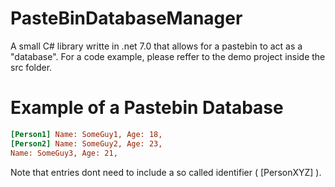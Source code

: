 # PasteBinDatabaseManager
A small C# library writte in .net 7.0 that allows for a pastebin to act as a "database".
For a code example, please reffer to the demo project inside the src folder.

# Example of a Pastebin Database
```ini
[Person1] Name: SomeGuy1, Age: 18,
[Person2] Name: SomeGuy2, Age: 23,
Name: SomeGuy3, Age: 21,
```
Note that entries dont need to include a so called identifier ( [PersonXYZ] ).
